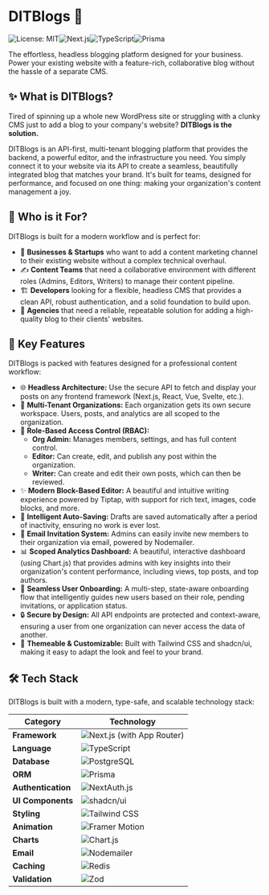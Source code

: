 # DITBlogs 🚀

![License: MIT](https://img.shields.io/badge/License-MIT-blue.svg)![Next.js](https://img.shields.io/badge/Next.js-14+-black?logo=next.js)![TypeScript](https://img.shields.io/badge/TypeScript-5-blue?logo=typescript)![Prisma](https://img.shields.io/badge/Prisma-5-darkblue?logo=prisma)

The effortless, headless blogging platform designed for your business. Power your existing website with a feature-rich, collaborative blog without the hassle of a separate CMS.

## ✨ What is DITBlogs?

Tired of spinning up a whole new WordPress site or struggling with a clunky CMS just to add a blog to your company's website? **DITBlogs is the solution.**

DITBlogs is an API-first, multi-tenant blogging platform that provides the backend, a powerful editor, and the infrastructure you need. You simply connect it to your website via its API to create a seamless, beautifully integrated blog that matches your brand. It's built for teams, designed for performance, and focused on one thing: making your organization's content management a joy.

## 🎯 Who is it For?

DITBlogs is built for a modern workflow and is perfect for:

*   🏢 **Businesses & Startups** who want to add a content marketing channel to their existing website without a complex technical overhaul.
*   ✍️ **Content Teams** that need a collaborative environment with different roles (Admins, Editors, Writers) to manage their content pipeline.
*   🏗️ **Developers** looking for a flexible, headless CMS that provides a clean API, robust authentication, and a solid foundation to build upon.
*   🎨 **Agencies** that need a reliable, repeatable solution for adding a high-quality blog to their clients' websites.

## 🌟 Key Features

DITBlogs is packed with features designed for a professional content workflow:

*   🌐 **Headless Architecture:** Use the secure API to fetch and display your posts on any frontend framework (Next.js, React, Vue, Svelte, etc.).
*   🏢 **Multi-Tenant Organizations:** Each organization gets its own secure workspace. Users, posts, and analytics are all scoped to the organization.
*   🔐 **Role-Based Access Control (RBAC):**
    *   **Org Admin:** Manages members, settings, and has full content control.
    *   **Editor:** Can create, edit, and publish any post within the organization.
    *   **Writer:** Can create and edit their own posts, which can then be reviewed.
*   ✨ **Modern Block-Based Editor:** A beautiful and intuitive writing experience powered by Tiptap, with support for rich text, images, code blocks, and more.
*   💾 **Intelligent Auto-Saving:** Drafts are saved automatically after a period of inactivity, ensuring no work is ever lost.
*   📧 **Email Invitation System:** Admins can easily invite new members to their organization via email, powered by Nodemailer.
*   📊 **Scoped Analytics Dashboard:** A beautiful, interactive dashboard (using Chart.js) that provides admins with key insights into their organization's content performance, including views, top posts, and top authors.
*   👋 **Seamless User Onboarding:** A multi-step, state-aware onboarding flow that intelligently guides new users based on their role, pending invitations, or application status.
*   🔒 **Secure by Design:** All API endpoints are protected and context-aware, ensuring a user from one organization can never access the data of another.
*   🎨 **Themeable & Customizable:** Built with Tailwind CSS and shadcn/ui, making it easy to adapt the look and feel to your brand.

## 🛠️ Tech Stack

DITBlogs is built with a modern, type-safe, and scalable technology stack:

| Category          | Technology                                                                                                  |
| ----------------- | ----------------------------------------------------------------------------------------------------------- |
| **Framework**     | ![Next.js](https://img.shields.io/badge/Next.js-14+-black?logo=next.js) (with App Router)                    |
| **Language**      | ![TypeScript](https://img.shields.io/badge/TypeScript-5-blue?logo=typescript)                               |
| **Database**      | ![PostgreSQL](https://img.shields.io/badge/PostgreSQL-15-blue?logo=postgresql)                                |
| **ORM**           | ![Prisma](https://img.shields.io/badge/Prisma-5-darkblue?logo=prisma)                                         |
| **Authentication**| ![NextAuth.js](https://img.shields.io/badge/NextAuth.js-4-blue?logo=nextdotjs)                                  |
| **UI Components** | ![shadcn/ui](https://img.shields.io/badge/shadcn/ui-black?logo=react)                                         |
| **Styling**       | ![Tailwind CSS](https://img.shields.io/badge/Tailwind_CSS-3-38B2AC?logo=tailwind-css)                          |
| **Animation**     | ![Framer Motion](https://img.shields.io/badge/Framer_Motion-10-blue?logo=framer)                               |
| **Charts**        | ![Chart.js](https://img.shields.io/badge/Chart.js-4-FF6384?logo=chartdotjs)                                   |
| **Email**         | ![Nodemailer](https://img.shields.io/badge/Nodemailer-6-4B8505?logo=nodedotjs)                                    |
| **Caching**       | ![Redis](https://img.shields.io/badge/Redis-7-DC382D?logo=redis)                                             |
| **Validation**    | ![Zod](https://img.shields.io/badge/Zod-3-blue?logo=zod)                                                     |